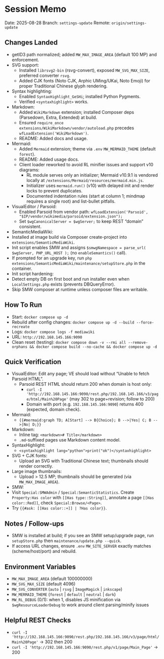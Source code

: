 # Session Memo

Date: 2025-08-28
Branch: `settings-update`
Remote: `origin/settings-update`

## Changes Landed
- getID3 path normalized; added `MW_MAX_IMAGE_AREA` (default 100 MP) and enforcement.
- SVG support:
  - Installed `librsvg2-bin` (rsvg-convert), exposed `MW_SVG_MAX_SIZE`, preferred converter `rsvg`.
  - Added CJK fonts (Noto CJK, Arphic UMing/UKai, Noto Emoji) for proper Traditional Chinese glyph rendering.
- Syntax highlighting:
  - Enabled `SyntaxHighlight_GeSHi`; installed Python Pygments.
  - Verified `<syntaxhighlight>` works.
- Markdown:
  - Added `WikiMarkdown` extension; installed Composer deps (Parsedown, Extra, Extended) at build.
  - Ensured `require_once extensions/WikiMarkdown/vendor/autoload.php` precedes `wfLoadExtension('WikiMarkdown')`.
  - README: Added docs and usage.
- Mermaid:
  - Added `Mermaid` extension; theme via `.env` `MW_MERMAID_THEME` (default `forest`).
  - README: Added usage docs.
  - Client loader reworked to avoid RL minifier issues and support v10 diagrams:
    - RL module serves only an initializer; Mermaid v10.9.1 is vendored locally at `/extensions/Mermaid/resources/mermaid.min.js`.
    - Initializer uses `mermaid.run()` (v10) with delayed init and render locks to prevent duplicates.
    - Documented indentation rules (start at column 1; mindmap requires a single root) and list-bullet pitfalls.
- VisualEditor / Parsoid:
  - Enabled Parsoid from vendor path: `wfLoadExtension('Parsoid', "$IP/vendor/wikimedia/parsoid/extension.json");`
  - Set `$wgCanonicalServer = $wgServer;` to keep REST “domain” consistent.
 - SemanticMediaWiki:
  - Installed at image build via Composer create-project into `extensions/SemanticMediaWiki`.
  - Init script enables SMW and assigns `$smwgNamespace = parse_url( $wgServer, PHP_URL_HOST );` (no `enableSemantics()` call).
  - If prompted for an upgrade key, run `php extensions/SemanticMediaWiki/maintenance/setupStore.php` in the container.
 - Init script hardening:
  - Detect empty DB on first boot and run installer even when `LocalSettings.php` exists (prevents DBQueryError).
  - Skip SMW composer at runtime unless composer files are writable.

## How To Run
- Start: `docker compose up -d`
- Rebuild after config changes: `docker compose up -d --build --force-recreate`
- Logs: `docker compose logs -f mediawiki`
- URL: `http://192.168.145.166:9090`
 - Clean reset (testing): `docker compose down -v --rmi all --remove-orphans && docker compose build --no-cache && docker compose up -d`

## Quick Verification
- VisualEditor: Edit any page; VE should load without “Unable to fetch Parsoid HTML”.
  - Parsoid REST HTML should return 200 when domain is host only:
    - `curl -I 'http://192.168.145.166:9090/rest.php/192.168.145.166/v3/page/html/Main%20Page'` (may 302 to page+revision; follow to 200)
    - Domain with port (e.g. `192.168.145.166:9090`) returns 400 (expected, domain check).
- Mermaid:
  - `{{#mermaid:graph TD; A[Start] --> B{Choice}; B -->|Yes| C; B -->|No| D;}}`
- Markdown:
  - Inline tag: `<markdown># Title</markdown>`
  - `.md`-suffixed pages use Markdown content model.
- SyntaxHighlight:
  - `<syntaxhighlight lang="python">print("ok")</syntaxhighlight>`
- SVG + CJK fonts:
  - Upload an SVG with Traditional Chinese text; thumbnails should render correctly.
- Large image thumbnails:
  - Upload > 12.5 MP; thumbnails should be generated (via `MW_MAX_IMAGE_AREA`).
 - SMW:
  - Visit `Special:SMWAdmin` / `Special:SemanticStatistics`. Create `Property:Has color` with `[[Has type::String]]`, annotate a page `[[Has color::Red]]`, check `Special:Browse/<Page>`.
  - Try `{{#ask: [[Has color::+]] | ?Has color}}`.

## Notes / Follow-ups
- SMW is installed at build; if you see an SMW setup/upgrade page, run `setupStore.php` then `maintenance/update.php --quick`.
- If access URL changes, ensure `.env` `MW_SITE_SERVER` exactly matches (scheme/host/port) and rebuild.

## Environment Variables
- `MW_MAX_IMAGE_AREA` (default 100000000)
- `MW_SVG_MAX_SIZE` (default 4096)
- `MW_SVG_CONVERTER` (`auto` | `rsvg` | `ImageMagick` | `inkscape`)
- `MW_MERMAID_THEME` (`forest` | `default` | `neutral` | `dark`)
- `MW_RL_DEBUG` (0/1): when 1, disables JS minification via `$wgResourceLoaderDebug` to work around client parsing/minify issues

## Helpful REST Checks
- `curl -I 'http://192.168.145.166:9090/rest.php/192.168.145.166/v3/page/html/Main%20Page'` → 302 then 200
- `curl -I 'http://192.168.145.166:9090/rest.php/v1/page/Main_Page'` → 200
